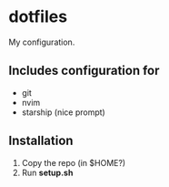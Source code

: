 # dotfiles
My configuration.


## Includes configuration for
- git
- nvim
- starship (nice prompt)

## Installation
1. Copy the repo (in $HOME?)
2. Run **setup.sh**

